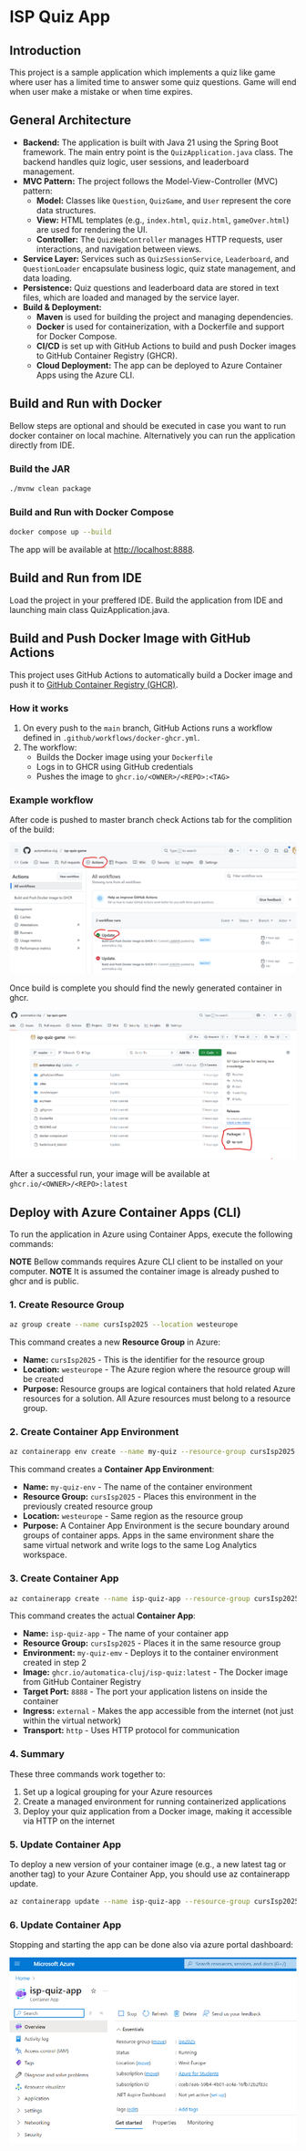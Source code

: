 # ISP Quiz App

## Introduction 

This project is a sample application which implements a quiz like game where user has a limited time to answer some quiz questions. Game will end when user make a mistake or when time expires. 

## General Architecture

* **Backend:** The application is built with Java 21 using the Spring Boot framework. The main entry point is the `QuizApplication.java` class. The backend handles quiz logic, user sessions, and leaderboard management.
* **MVC Pattern:** The project follows the Model-View-Controller (MVC) pattern:
   * **Model:** Classes like `Question`, `QuizGame`, and `User` represent the core data structures.
   * **View:** HTML templates (e.g., `index.html`, `quiz.html`, `gameOver.html`) are used for rendering the UI.
   * **Controller:** The `QuizWebController` manages HTTP requests, user interactions, and navigation between views.
* **Service Layer:** Services such as `QuizSessionService`, `Leaderboard`, and `QuestionLoader` encapsulate business logic, quiz state management, and data loading.
* **Persistence:** Quiz questions and leaderboard data are stored in text files, which are loaded and managed by the service layer.
* **Build & Deployment:**
   * **Maven** is used for building the project and managing dependencies.
   * **Docker** is used for containerization, with a Dockerfile and support for Docker Compose.
   * **CI/CD** is set up with GitHub Actions to build and push Docker images to GitHub Container Registry (GHCR).
   * **Cloud Deployment:** The app can be deployed to Azure Container Apps using the Azure CLI.

## Build and Run with Docker

Bellow steps are optional and should be executed in case you want to run docker container on local machine. Alternatively you can run the application directly from IDE.

### Build the JAR

```sh
./mvnw clean package
```

### Build and Run with Docker Compose

```sh
docker compose up --build 
```

The app will be available at [http://localhost:8888](http://localhost:8888).

## Build and Run from IDE 

Load the project in your preffered IDE. Build the application from IDE and launching main class QuizApplication.java. 

## Build and Push Docker Image with GitHub Actions

This project uses GitHub Actions to automatically build a Docker image and push it to [GitHub Container Registry (GHCR)](https://ghcr.io). 

### How it works

1. On every push to the `main` branch, GitHub Actions runs a workflow defined in `.github/workflows/docker-ghcr.yml`.
2. The workflow:
    - Builds the Docker image using your `Dockerfile`
    - Logs in to GHCR using GitHub credentials
    - Pushes the image to `ghcr.io/<OWNER>/<REPO>:<TAG>`

### Example workflow

After code is pushed to master branch check Actions tab for the complition of the build:

![img.png](docs/img.png)

Once build is complete you should find the newly generated container in ghcr. 

![img_1.png](docs/img_1.png)

After a successful run, your image will be available at  
`ghcr.io/<OWNER>/<REPO>:latest`

## Deploy with Azure Container Apps (CLI)

To run the application in Azure using Container Apps, execute the following commands:

**NOTE** Bellow commands requires Azure CLI client to be installed on your computer.
**NOTE** It is assumed the container image is already pushed to ghcr and is public.

### 1. Create Resource Group
```bash
az group create --name cursIsp2025 --location westeurope
```
This command creates a new **Resource Group** in Azure:
- **Name:** `cursIsp2025` - This is the identifier for the resource group
- **Location:** `westeurope` - The Azure region where the resource group will be created
- **Purpose:** Resource groups are logical containers that hold related Azure resources for a solution. All Azure resources must belong to a resource group.

### 2. Create Container App Environment
```bash
az containerapp env create --name my-quiz --resource-group cursIsp2025 --location westeurope
```
This command creates a **Container App Environment**:
- **Name:** `my-quiz-env` - The name of the container environment
- **Resource Group:** `cursIsp2025` - Places this environment in the previously created resource group
- **Location:** `westeurope` - Same region as the resource group
- **Purpose:** A Container App Environment is the secure boundary around groups of container apps. Apps in the same environment share the same virtual network and write logs to the same Log Analytics workspace.

### 3. Create Container App
```bash
az containerapp create --name isp-quiz-app --resource-group cursIsp2025 --environment my-quiz-env --image ghcr.io/automatica-cluj/isp-quiz:latest --target-port 8888 --ingress external --transport http
```
This command creates the actual **Container App**:
- **Name:** `isp-quiz-app` - The name of your container app
- **Resource Group:** `cursIsp2025` - Places it in the same resource group
- **Environment:** `my-quiz-emv` - Deploys it to the container environment created in step 2
- **Image:** `ghcr.io/automatica-cluj/isp-quiz:latest` - The Docker image from GitHub Container Registry
- **Target Port:** `8888` - The port your application listens on inside the container
- **Ingress:** `external` - Makes the app accessible from the internet (not just within the virtual network)
- **Transport:** `http` - Uses HTTP protocol for communication

### 4. Summary
These three commands work together to:
1. Set up a logical grouping for your Azure resources
2. Create a managed environment for running containerized applications
3. Deploy your quiz application from a Docker image, making it accessible via HTTP on the internet

### 5. Update Container App

To deploy a new version of your container image (e.g., a new latest tag or another tag) to your Azure Container App, you should use az containerapp update.

```sh
az containerapp update --name isp-quiz-app --resource-group cursIsp2025 --image ghcr.io/automatica-cluj/isp-quiz:latest
```

### 6. Update Container App

Stopping and starting the app can be done also via azure portal dashboard:

![img2.png](docs/img2.png)
